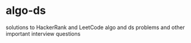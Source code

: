# algo-ds
solutions to HackerRank  and LeetCode algo and ds problems and other important interview questions
